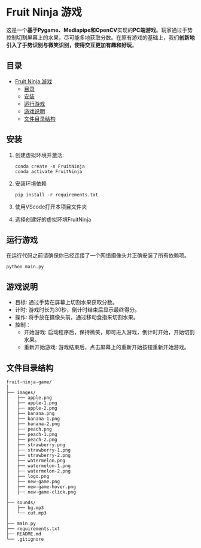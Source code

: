 # Fruit Ninja 游戏

  这是一个**基于Pygame、Mediapipe和OpenCV**实现的**PC端游戏**。玩家通过手势控制切割屏幕上的水果，尽可能多地获取分数。在原有游戏的基础上，我们**创新地引入了手势识别与微笑识别，使得交互更加有趣和好玩**。

## 目录

- [Fruit Ninja 游戏](#fruit-ninja-游戏)
  - [目录](#目录)
  - [安装](#安装)
  - [运行游戏](#运行游戏)
  - [游戏说明](#游戏说明)
  - [文件目录结构](#文件目录结构)

## 安装

1. 创建虚拟环境并激活:
   
   ```
   conda create -n FruitNinja
   conda activate FruitNinja
   ```

2. 安装环境依赖
   
   ```
   pip install -r requirements.txt
   ```

3. 使用VScode打开本项目文件夹 

4. 选择创建好的虚拟环境FruitNinja

## 运行游戏

在运行代码之前请确保你已经连接了一个网络摄像头并正确安装了所有依赖项。

```
python main.py
```

## 游戏说明

- 目标: 通过手势在屏幕上切割水果获取分数。
- 计时: 游戏时长为30秒，倒计时结束后显示最终得分。
- 操作: 将手放在摄像头前，通过移动食指来切割水果。
- 控制：
  - 开始游戏: 启动程序后，保持微笑，即可进入游戏，倒计时开始，开始切割水果。
  - 重新开始游戏: 游戏结束后，点击屏幕上的重新开始按钮重新开始游戏。

## 文件目录结构

```
fruit-ninja-game/
│
├── images/
│   ├── apple.png
│   ├── apple-1.png
│   ├── apple-2.png
│   ├── banana.png
│   ├── banana-1.png
│   ├── banana-2.png
│   ├── peach.png
│   ├── peach-1.png
│   ├── peach-2.png
│   ├── strawberry.png
│   ├── strawberry-1.png
│   ├── strawberry-2.png
│   ├── watermelon.png
│   ├── watermelon-1.png
│   ├── watermelon-2.png
│   ├── logo.png
│   ├── new-game.png
│   ├── new-game-hover.png
│   ├── new-game-click.png
│
├── sounds/
│   ├── bg.mp3
│   └── cut.mp3
│
├── main.py
├── requirements.txt
├── README.md
└── .gitignore
```
